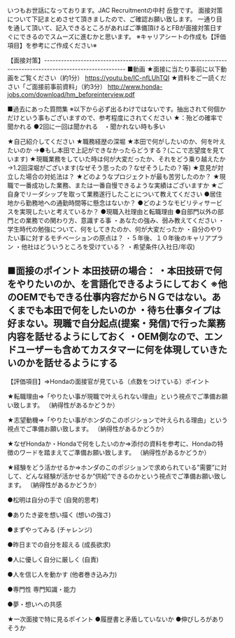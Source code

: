 いつもお世話になっております。JAC Recruitmentの中村 岳登です。
面接対策について下記まとめさせて頂きましたので、ご確認お願い致します。
一通り目を通して頂いて、記入できるところがあればご準備頂けるとFBが面接対策日すぐにできるのでスムーズに進むかと思います。
※キャリアシートの作成も【評価項目】を参考にご作成ください※


【面接対策】-----------------------------------------------------------------------------------------------------------
■動画
★面接に当たり事前に以下動画をご覧ください（約1分）
https://youtu.be/IC-nfLUhTQI
★資料をご一読ください「ご面接前事前資料」（約3分）
http://www.honda-jobs.com/download/hm_beforeinterview.pdf

■過去にあった質問集  ※以下から必ず出るわけではないです。抽出されて何個かだけという事もございますので、参考程度にされてください
★：殆どの確率で聞かれる  ●2回に一回は聞かれる　・聞かれない時も多い

★自己紹介してください
★職務経歴の深堀
★本田で何がしたいのか、何を叶えたいのか
→●もし本田で上記ができなかったらどうする？(ここで志望度を見ています)
★現職業務をしていた時は何が大変だったか、それをどう乗り越えたか
→1.2回深堀がございます(なぜそう思ったの？なぜそうしたの？等)
★意見が対立した場合の対処法は？
★どのようなプロジェクトが最も苦労したのか？
★現職で一番成功した業務、または一番自慢できるような実績はございますか
★ご自身でリーダシップを取って業務遂行したことについて教えてください
●居住地から勤務地への通勤時間等に懸念はないか？
●どのようなモビリティサービスを実現したいと考えているか？
●現職入社理由と転職理由
●自部門以外の部門との業務での関わり方、意識する事
・あなたの強み、弱み教えてください
・学生時代の勉強について、何をしてきたのか、何が大変だったか
・自分のやりたい事に対するモチベーションの原点は？
・５年後、１０年後のキャリアプラン
・他社はどういうところを受けている？
・希望条件(入社日/年収)


■面接のポイント
本田技研の場合：
・本田技研で何をやりたいのか、を言語化できるようにしておく
※他のOEMでもできる仕事内容だからＮＧではない。あくまでも本田で何をしたいのか
・待ち仕事タイプは好まない。現職で自分起点(提案・発信)で行った業務内容を話せるようにしておく
・OEM側なので、エンドユーザーも含めてカスタマーに何を体現していきたいのかを話せるようにする
-----------------------------------------------------------------------------------------------------------

【評価項目】⇒Hondaの面接官が見ている（点数をつけている）ポイント

★転職理由⇒「やりたい事が現職で叶えられない理由」という視点でご準備お願い致します。
（納得性があるかどうか）

★志望動機⇒「やりたい事がホンダのこのポジションで叶えられる理由」という視点でご準備お願い致します。
（納得性があるかどうか）

★なぜHondaか・Hondaで何をしたいのか⇒添付の資料を参考に、Hondaの特徴のワードを踏まえてご準備お願い致します。
（納得性があるかどうか）

★経験をどう活かせるか⇒ホンダのこのポジションで求められている”需要”に対して、どんな経験が活かせるか”供給”できるのかという視点でご準備お願い致します。
（納得性があるかどうか）

●松明は自分の手で
(自発的思考) 

●ありたき姿を想い描く
(想いの強さ) 

●まずやってみる
(チャレンジ)

●昨日までの自分を超える
(成長欲求)

●人に優しく自分に厳しく
(自責) 

●人を信じ人を動かす
(他者巻き込み力)

●専門性
専門知識・能力

●夢・想いへの共感


★一次面接で特に見るポイント
●履歴書と矛盾していないか
●伸びしろがありそうか
